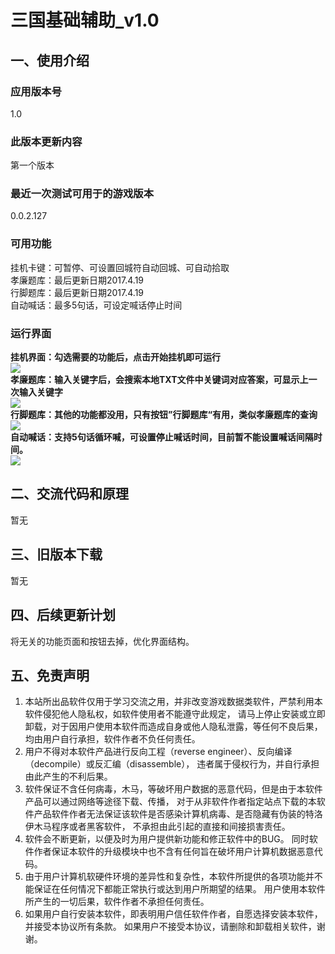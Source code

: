 # 三国基础辅助_v1.0

## 一、使用介绍

### 应用版本号
1.0
### 此版本更新内容
第一个版本
### 最近一次测试可用于的游戏版本
0.0.2.127
### 可用功能
挂机卡键：可暂停、可设置回城符自动回城、可自动拾取  
孝廉题库：最后更新日期2017.4.19  
行脚题库：最后更新日期2017.4.19  
自动喊话：最多5句话，可设定喊话停止时间  
### 运行界面
**挂机界面：勾选需要的功能后，点击开始挂机即可运行**  
![](assets/009/20180630-908db1bc.png)  
**孝廉题库：输入关键字后，会搜索本地TXT文件中关键词对应答案，可显示上一次输入关键字**  
![](assets/009/20180630-665f638f.png)  
**行脚题库：其他的功能都没用，只有按钮”行脚题库“有用，类似孝廉题库的查询**  
![](assets/009/20180630-495dc424.png)  
**自动喊话：支持5句话循环喊，可设置停止喊话时间，目前暂不能设置喊话间隔时间。**  
![](assets/009/20180630-255bea36.png)  
## 二、交流代码和原理
暂无
## 三、旧版本下载
暂无
## 四、后续更新计划
将无关的功能页面和按钮去掉，优化界面结构。
## 五、免责声明
1. 本站所出品软件仅用于学习交流之用，并非改变游戏数据类软件，严禁利用本软件侵犯他人隐私权，如软件使用者不能遵守此规定， 请马上停止安装或立即卸载，对于因用户使用本软件而造成自身或他人隐私泄露，等任何不良后果，均由用户自行承担，软件作者不负任何责任。  
2. 用户不得对本软件产品进行反向工程（reverse engineer）、反向编译（decompile）或反汇编（disassemble）， 违者属于侵权行为，并自行承担由此产生的不利后果。  
3. 软件保证不含任何病毒，木马，等破坏用户数据的恶意代码，但是由于本软件产品可以通过网络等途径下载、传播， 对于从非软件作者指定站点下载的本软件产品软件作者无法保证该软件是否感染计算机病毒、是否隐藏有伪装的特洛伊木马程序或者黑客软件， 不承担由此引起的直接和间接损害责任。  
4. 软件会不断更新，以便及时为用户提供新功能和修正软件中的BUG。 同时软件作者保证本软件的升级模块中也不含有任何旨在破坏用户计算机数据恶意代码。  
5. 由于用户计算机软硬件环境的差异性和复杂性，本软件所提供的各项功能并不能保证在任何情况下都能正常执行或达到用户所期望的结果。 用户使用本软件所产生的一切后果，软件作者不承担任何责任。  
6. 如果用户自行安装本软件，即表明用户信任软件作者，自愿选择安装本软件，并接受本协议所有条款。 如果用户不接受本协议，请删除和卸载相关软件，谢谢。  
